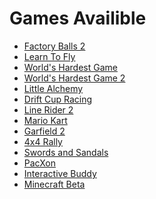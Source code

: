 <h1>Games Availible</h1>

<ul>
    <li><a href="/play/factory-balls-2.html">Factory Balls 2</a></li>
    <li><a href="/play/learn-to-fly.html">Learn To Fly</a></li>
    <li><a href="/play/worlds-hardest-game.html">World's Hardest Game</a></li>
    <li><a href="/play/worlds-hardest-game-2.html">World's Hardest Game 2</a></li>
    <li><a href="/play/little-alchemy.html">Little Alchemy</a></li>
    <li><a href="/play/drift-cup-racing.html">Drift Cup Racing</a></li>
    <li><a href="/play/line-rider-2.html">Line Rider 2</a></li>
    <li><a href="/play/mario-kart.html">Mario Kart</a></li>
    <li><a href="/play/garfield-creator.html">Garfield 2</a></li>
    <li><a href="/play/4x4-rally.html">4x4 Rally</a></li>
    <li><a href="/play/swords-and-sandals.html">Swords and Sandals</a></li>
    <li><a href="/play/pacxon.html">PacXon</a></li>
    <li><a href="/play/interactive-buddy.html">Interactive Buddy</a></li>
    <li><a href="https://www-sites-opensocial.googleusercontent.com/gadgets/ifr?url=https://sites.google.com/site/s022s4h6/minecraft-classic2.xml">Minecraft Beta</a></li>
</ul>
